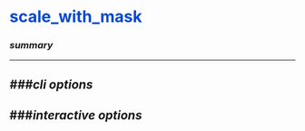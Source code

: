 # <span style="color: #0048d8">**scale_with_mask**</span>

### *summary*
---


*###cli options*
---


###*interactive options*
---

